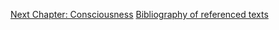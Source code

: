 <p id="nav"><a href="consciousness.html">Next Chapter: Consciousness</a>
<a id="biblink" href="bibliography.html">Bibliography of referenced texts</a></p>

</section>

[^1]: G.W.F. Hegel, *The Phenomenology of Spirit*, translated by T. Pinkard. (Cambridge, Cambridge University Press, 2018), p. 468.
[^2]: Alexandre Kojève, *Introduction To The Reading Of Hegel*, translated by R. Queneau. (Ithaca, Cornell University Press, 1980).
[^3]: An elaboration of Jacobi's argumentation can be found in Paul Franks, "All or Nothing", in *The Cambridge Companion to German Idealism*, edited by K. Ameriks. (Cambridge, Cambridge University Press, 2017), p. 131.
[^4]: G.W.F. Hegel, *The Encyclopaedia Logic*, translated by T. F. Geraets, W. A. Suchting, and H. S Harris (Indianapolis, IN: Hackett, 1991), p. 83 (§41: Addition 2).
[^5]: Paul W. Franks, *All or Nothing: Systematicity, Transcendental Arguments, and Skepticism in German Idealism*. (Cambridge, MA: Harvard University Press, 2005), p. 10.
[^6]: Hegel, *Logic*, p. 186.
[^7]: Hegel, *Phenomenology*, §77.
[^8]: Hegel, *Phenomenology*, §73.
[^9]: Ibid, §78.
[^10]: Ibid, §79.
